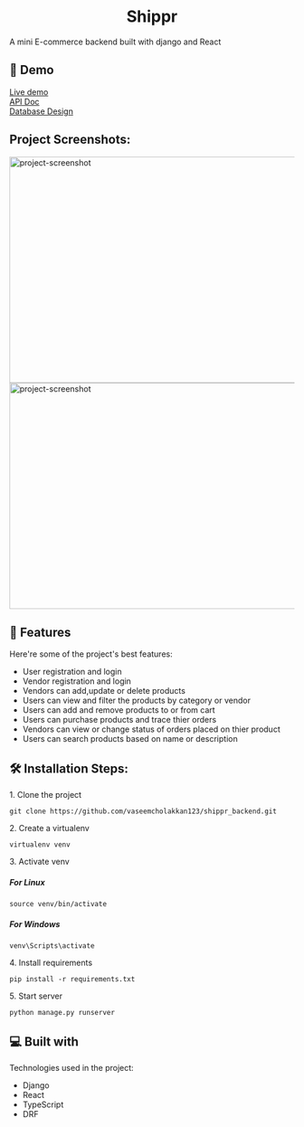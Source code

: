 <h1 align="center" id="title">Shippr</h1>

<p id="description">A mini E-commerce backend built with django and React</p>

<h2>🚀 Demo</h2>

[Live demo](dasd) <br>
[API Doc](https://documenter.getpostman.com/view/25947467/2s9Y5eNfJh) <br>
[Database Design](https://drawsql.app/teams/vaseem-1/diagrams/shippr-db)

<h2>Project Screenshots:</h2>

<img src="https://i.ibb.co/KjS1cXh/shippr1.png" alt="project-screenshot" width="600" height="400/">

<img src="https://i.ibb.co/BT5tpm9/shippr3.png" alt="project-screenshot" width="600" height="400/">

  
  
<h2>🧐 Features</h2>

Here're some of the project's best features:

*   User registration and login
*   Vendor registration and login
*   Vendors can add,update or delete products
*   Users can view and filter the products by category or vendor
*   Users can add and remove products to or from cart
*   Users can purchase products and trace thier orders
*   Vendors can view or change status of orders placed on thier product
*   Users can search products based on name or description

<h2>🛠️ Installation Steps:</h2>

<p>1. Clone the project</p>

```
git clone https://github.com/vaseemcholakkan123/shippr_backend.git
```

<p>2. Create a virtualenv</p>

```
virtualenv venv
```

<p>3. Activate venv</p>

##### For Linux
```
source venv/bin/activate
```
##### For Windows
```
venv\Scripts\activate
```

<p>4. Install requirements</p>

```
pip install -r requirements.txt
```

<p>5. Start server</p>

```
python manage.py runserver
```

  
  
<h2>💻 Built with</h2>

Technologies used in the project:

*   Django
*   React
*   TypeScript
*   DRF

